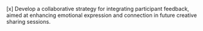 [x] Develop a collaborative strategy for integrating participant feedback, aimed at enhancing emotional expression and connection in future creative sharing sessions.